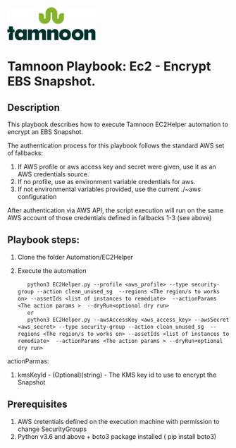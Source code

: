 
<img src="../../images/icons/Tamnoon.png" width="200"/>

# Tamnoon Playbook: Ec2 - Encrypt EBS Snapshot.

## Description
This playbook describes how to execute Tamnoon EC2Helper automation to encrypt an EBS Snapshot.

The authentication process for this playbook follows the standard AWS set of fallbacks:
1. If AWS profile or aws access key and secret were given, use it as an AWS credentials source.
2. If no profile, use as environment variable credentials for aws.
3. If not environmental variables provided, use the current ./~aws configuration

After authentication via AWS API, the script execution will run on the same AWS account of those credentials defined in fallbacks 1-3 (see above)

## Playbook steps:
1. Clone the folder Automation/EC2Helper
2. Execute the automation 
 
          python3 EC2Helper.py --profile <aws_profile> --type security-group --action clean_unused_sg  --regions <The region/s to works on> --assetIds <list of instances to remediate>  --actionParams <The action params >  --dryRun<optional dry run>
          or 
          python3 EC2Helper.py --awsAccessKey <aws_access_key> --awsSecret <aws_secret> --type security-group --action clean_unused_sg  --regions <The region/s to works on> --assetIds <list of instances to remediate>  --actionParams <The action params > --dryRun<optional dry run>


actionParmas:
1. kmsKeyId - (Optional)(string) - The KMS key id to use to encrypt the Snapshot



## Prerequisites 
1. AWS cretentials defined on the execution machine with permission to change SecurityGroups
2. Python v3.6  and above + boto3 package installed ( pip install boto3)


